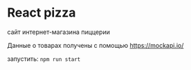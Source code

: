 # React pizza
сайт интернет-магазина пиццерии

Данные о товарах получены с помощью https://mockapi.io/


запустить: 
```npm run start```